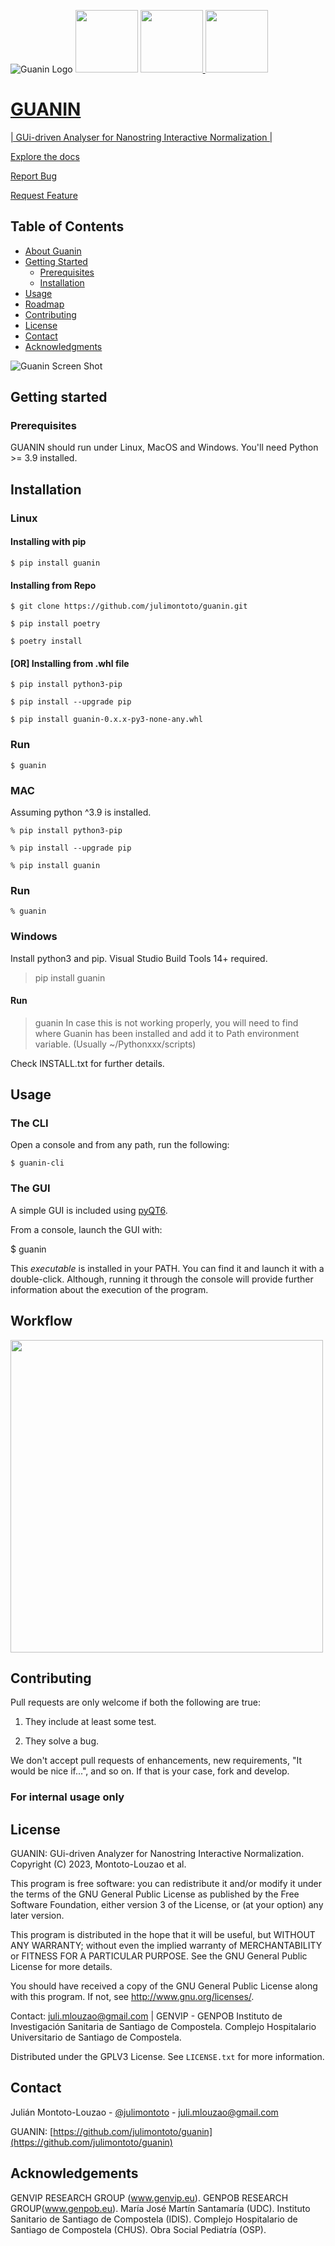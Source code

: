![Guanin Logo](https://i.ibb.co/whKb1vY/logoguanin-156x156.png) <img src="https://i.imgur.com/aWneKnL.png" width="100" height="100">
<a href="https://genpob.eu"><img src="https://genpob.eu/static/image/GenPob_logo.png" height="100">
<a href="https://www.genvip.eu"><img src="https://i.imgur.com/4gpxYQV.png" height="100">



# GUANIN

| GUi-driven Analyser for Nanostring Interactive Normalization |

[Explore the docs](https://github.com/julimontoto/guanin)

[Report Bug](https://github.com/julimontoto/guanin/issues)

[Request Feature](https://github.com/github_username/repo_name/issues)

## Table of Contents

* [About Guanin](#about-guanin)
* [Getting Started](#getting-started)
  * [Prerequisites](#prerequisites)
  * [Installation](#installation)
* [Usage](#usage)
* [Roadmap](#roadmap)
* [Contributing](#contributing)
* [License](#license)
* [Contact](#contact)
* [Acknowledgments](#acknowledgements)


![Guanin Screen Shot]([img]https://i.imgur.com/Bz6Yvpd.png[/img])

## Getting started

### Prerequisites

GUANIN should run under Linux, MacOS and Windows. You'll need Python >= 3.9 installed.

## Installation

### Linux

#### Installing with pip

    $ pip install guanin

#### Installing from Repo

    $ git clone https://github.com/julimontoto/guanin.git
  
    $ pip install poetry
  
    $ poetry install

#### [OR] Installing from .whl file

    $ pip install python3-pip
  
    $ pip install --upgrade pip
  
    $ pip install guanin-0.x.x-py3-none-any.whl

### Run

    $ guanin

### MAC

Assuming python ^3.9 is installed.

    % pip install python3-pip
  
    % pip install --upgrade pip
 
    % pip install guanin

### Run

    % guanin


### Windows

Install python3 and pip.
Visual Studio Build Tools 14+ required.

> pip install guanin

#### Run

  > guanin
In case this is not working properly, you will need to find where Guanin has been installed and add it to Path environment variable. (Usually ~/Pythonxxx/scripts)

Check INSTALL.txt for further details.

## Usage

### The CLI

Open a console and from any path, run the following:

    $ guanin-cli

### The GUI

A simple GUI is included using [pyQT6](https://pypi.org/project/PyQt6/).

From a console, launch the GUI with:

   $ guanin

This *executable* is installed in your PATH. You can find it and launch it with a double-click. Although, running it through the console will provide further information about the execution of the program.

## Workflow

<img src="https://i.imgur.com/UZBcIN5.png" height="500">

## Contributing

Pull requests are only welcome if both the following are true:

1. They include at least some test.

2. They solve a bug.

We don't accept pull requests of enhancements, new requirements, "It would be
nice if...", and so on. If that is your case, fork and develop.

### For internal usage only

## License

GUANIN: GUi-driven Analyzer for Nanostring Interactive Normalization. 
Copyright (C) 2023, Montoto-Louzao et al.

This program is free software: you can redistribute it and/or modify
it under the terms of the GNU General Public License as published by
the Free Software Foundation, either version 3 of the License, or
(at your option) any later version.

This program is distributed in the hope that it will be useful,
but WITHOUT ANY WARRANTY; without even the implied warranty of
MERCHANTABILITY or FITNESS FOR A PARTICULAR PURPOSE.  See the
GNU General Public License for more details.

You should have received a copy of the GNU General Public License
along with this program.  If not, see <http://www.gnu.org/licenses/>.

Contact: juli.mlouzao@gmail.com | GENVIP - GENPOB
Instituto de Investigación Sanitaria de Santiago de Compostela.
Complejo Hospitalario Universitario de Santiago de Compostela.

Distributed under the GPLV3 License. See `LICENSE.txt` for more information.

## Contact

Julián Montoto-Louzao - [@julimontoto](https://twitter.com/julimontoto) -  juli.mlouzao@gmail.com

GUANIN: [https://github.com/julimontoto/guanin](https://github.com/julimontoto/guanin)

## Acknowledgements

GENVIP RESEARCH GROUP (www.genvip.eu).
GENPOB RESEARCH GROUP(www.genpob.eu).
María José Martín Santamaría (UDC).
Instituto Sanitario de Santiago de Compostela (IDIS).
Complejo Hospitalario de Santiago de Compostela (CHUS).
Obra Social Pediatría (OSP).
